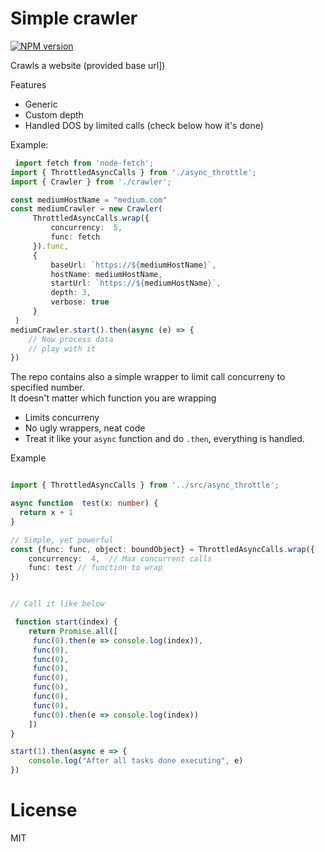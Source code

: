 # Simple crawler
<span class="badge-npmversion"><a href="https://www.npmjs.com/package/@junaid1460/crawler" title="View this project on NPM"><img src="https://img.shields.io/npm/v/@junaid1460/crawler.svg" alt="NPM version" /></a></span>

Crawls a website (provided base url])  

Features  
 - Generic
 - Custom depth
 - Handled DOS by limited calls (check below how it's done)

Example:
```typescript
 import fetch from 'node-fetch';
import { ThrottledAsyncCalls } from './async_throttle';
import { Crawler } from './crawler';

const mediumHostName = "medium.com"
const mediumCrawler = new Crawler(
     ThrottledAsyncCalls.wrap({
         concurrency:  5,
         func: fetch
     }).func,
     {
         baseUrl: `https://${mediumHostName}`,
         hostName: mediumHostName,
         startUrl: `https://${mediumHostName}`,
         depth: 3,
         verbose: true
     }
 )
mediumCrawler.start().then(async (e) => {
    // Now process data
    // play with it
})  
```

The repo contains also a simple wrapper to limit call concurreny to specified number.  
It doesn't matter which function you are wrapping  
  - Limits concurreny
  - No ugly wrappers, neat code
  - Treat it like your `async` function and do `.then`,  everything is handled.

Example
```typescript

import { ThrottledAsyncCalls } from '../src/async_throttle';

async function  test(x: number) {
  return x + 1
}

// Simple, yet powerful
const {func: func, object: boundObject} = ThrottledAsyncCalls.wrap({
    concurrency:  4,  // Max concurrent calls 
    func: test // function to wrap
})


// Call it like below

 function start(index) {
    return Promise.all([
     func(0).then(e => console.log(index)),
     func(0),
     func(0),
     func(0),
     func(0),
     func(0),
     func(0),
     func(0),
     func(0).then(e => console.log(index))
    ])
}

start(1).then(async e => {
    console.log("After all tasks done executing", e)
})

```

# License
MIT